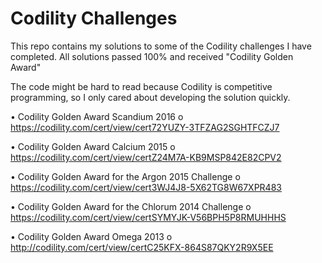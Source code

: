 # Codility Challenges

This repo contains my solutions to some of the Codility challenges I have completed.
All solutions passed 100% and received "Codility Golden Award"

The code might be hard to read because Codility is competitive programming, so I only cared about developing the solution quickly.

•	Codility Golden Award Scandium 2016
o	https://codility.com/cert/view/cert72YUZY-3TFZAG2SGHTFCZJ7 

•	Codility Golden Award Calcium 2015
o	https://codility.com/cert/view/certZ24M7A-KB9MSP842E82CPV2 

•	Codility Golden Award for the Argon 2015 Challenge
o	https://codility.com/cert/view/cert3WJ4J8-5X62TG8W67XPR483 

•	Codility Golden Award for the Chlorum 2014 Challenge
o	https://codility.com/cert/view/certSYMYJK-V56BPH5P8RMUHHHS   

•	Codility Golden Award Omega 2013
o	http://codility.com/cert/view/certC25KFX-864S87QKY2R9X5EE 
